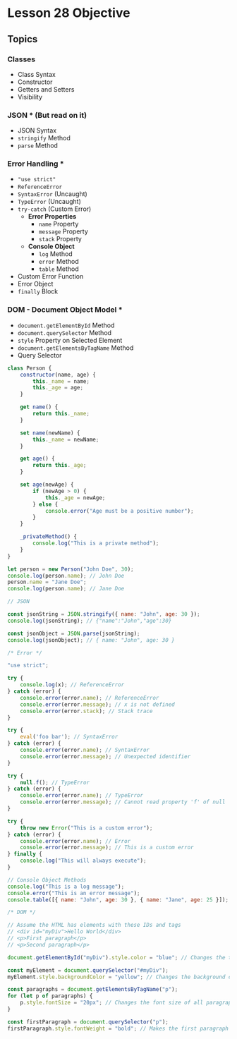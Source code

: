 # Lesson 28 Objective

## Topics

### Classes

- Class Syntax
- Constructor
- Getters and Setters
- Visibility

### JSON * (But read on it)

- JSON Syntax
- `stringify` Method
- `parse` Method

### Error Handling *

- `"use strict"`
- `ReferenceError`
- `SyntaxError` (Uncaught)
- `TypeError` (Uncaught)
- `try-catch` (Custom Error)
  - **Error Properties**
    - `name` Property
    - `message` Property
    - `stack` Property
  - **Console Object**
    - `log` Method
    - `error` Method
    - `table` Method
- Custom Error Function
- Error Object
- `finally` Block

### DOM - Document Object Model *

- `document.getElementById` Method
- `document.querySelector` Method
- `style` Property on Selected Element
- `document.getElementsByTagName` Method
- Query Selector


```javascript
class Person {
    constructor(name, age) {
        this._name = name; 
        this._age = age;
    }

    get name() {
        return this._name;
    }

    set name(newName) {
        this._name = newName;
    }

    get age() {
        return this._age;
    }

    set age(newAge) {
        if (newAge > 0) {
            this._age = newAge;
        } else {
            console.error("Age must be a positive number");
        }
    }

    _privateMethod() {
        console.log("This is a private method");
    }
}

let person = new Person("John Doe", 30);
console.log(person.name); // John Doe
person.name = "Jane Doe";
console.log(person.name); // Jane Doe

// JSON

const jsonString = JSON.stringify({ name: "John", age: 30 });
console.log(jsonString); // {"name":"John","age":30}

const jsonObject = JSON.parse(jsonString);
console.log(jsonObject); // { name: "John", age: 30 }

/* Error */

"use strict";

try {
    console.log(x); // ReferenceError
} catch (error) {
    console.error(error.name); // ReferenceError
    console.error(error.message); // x is not defined
    console.error(error.stack); // Stack trace
}

try {
    eval('foo bar'); // SyntaxError
} catch (error) {
    console.error(error.name); // SyntaxError
    console.error(error.message); // Unexpected identifier
}

try {
    null.f(); // TypeError
} catch (error) {
    console.error(error.name); // TypeError
    console.error(error.message); // Cannot read property 'f' of null
}

try {
    throw new Error("This is a custom error");
} catch (error) {
    console.error(error.name); // Error
    console.error(error.message); // This is a custom error
} finally {
    console.log("This will always execute");
}

// Console Object Methods
console.log("This is a log message");
console.error("This is an error message");
console.table([{ name: "John", age: 30 }, { name: "Jane", age: 25 }]);

/* DOM */

// Assume the HTML has elements with these IDs and tags
// <div id="myDiv">Hello World</div>
// <p>First paragraph</p>
// <p>Second paragraph</p>

document.getElementById("myDiv").style.color = "blue"; // Changes the text color to blue

const myElement = document.querySelector("#myDiv");
myElement.style.backgroundColor = "yellow"; // Changes the background color to yellow

const paragraphs = document.getElementsByTagName("p");
for (let p of paragraphs) {
    p.style.fontSize = "20px"; // Changes the font size of all paragraphs to 20px
}

const firstParagraph = document.querySelector("p");
firstParagraph.style.fontWeight = "bold"; // Makes the first paragraph bold
